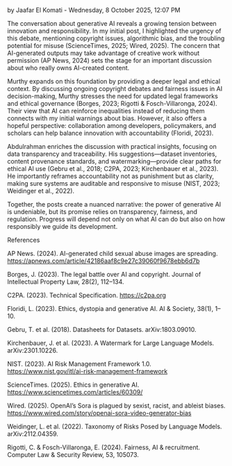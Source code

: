 by Jaafar El Komati - Wednesday, 8 October 2025, 12:07 PM

The conversation about generative AI reveals a growing tension between innovation and responsibility. In my initial post, I highlighted the urgency of this debate, mentioning copyright issues, algorithmic bias, and the troubling potential for misuse (ScienceTimes, 2025; Wired, 2025). The concern that AI-generated outputs may take advantage of creative work without permission (AP News, 2024) sets the stage for an important discussion about who really owns AI-created content.

Murthy expands on this foundation by providing a deeper legal and ethical context. By discussing ongoing copyright debates and fairness issues in AI decision-making, Murthy stresses the need for updated legal frameworks and ethical governance (Borges, 2023; Rigotti & Fosch-Villaronga, 2024). Their view that AI can reinforce inequalities instead of reducing them connects with my initial warnings about bias. However, it also offers a hopeful perspective: collaboration among developers, policymakers, and scholars can help balance innovation with accountability (Floridi, 2023).

Abdulrahman enriches the discussion with practical insights, focusing on data transparency and traceability. His suggestions—dataset inventories, content provenance standards, and watermarking—provide clear paths for ethical AI use (Gebru et al., 2018; C2PA, 2023; Kirchenbauer et al., 2023). He importantly reframes accountability not as punishment but as clarity, making sure systems are auditable and responsive to misuse (NIST, 2023; Weidinger et al., 2022).

Together, the posts create a nuanced narrative: the power of generative AI is undeniable, but its promise relies on transparency, fairness, and regulation. Progress will depend not only on what AI can do but also on how responsibly we guide its development.



References

AP News. (2024). AI-generated child sexual abuse images are spreading. https://apnews.com/article/42186aaf8c9e27c39060f9678ebb6d7b

Borges, J. (2023). The legal battle over AI and copyright. Journal of Intellectual Property Law, 28(2), 112–134.

C2PA. (2023). Technical Specification. https://c2pa.org

Floridi, L. (2023). Ethics, dystopia and generative AI. AI & Society, 38(1), 1–10.

Gebru, T. et al. (2018). Datasheets for Datasets. arXiv:1803.09010.

Kirchenbauer, J. et al. (2023). A Watermark for Large Language Models. arXiv:2301.10226.

NIST. (2023). AI Risk Management Framework 1.0. https://www.nist.gov/itl/ai-risk-management-framework

ScienceTimes. (2025). Ethics in generative AI. https://www.sciencetimes.com/articles/60309/

Wired. (2025). OpenAI’s Sora is plagued by sexist, racist, and ableist biases. https://www.wired.com/story/openai-sora-video-generator-bias

Weidinger, L. et al. (2022). Taxonomy of Risks Posed by Language Models. arXiv:2112.04359.

Rigotti, C. & Fosch-Villaronga, E. (2024). Fairness, AI & recruitment. Computer Law & Security Review, 53, 105073.
